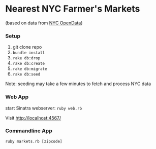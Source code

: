 
# Nearest NYC Farmer's Markets

(based on data from [NYC
OpenData](https://data.cityofnewyork.us/Business/2012-NYC-Farmers-Market-List/b7kx-qikm))

### Setup

1. git clone repo
2. `bundle install`
3. `rake db:drop`
4. `rake db:create`
5. `rake db:migrate`
6. `rake db:seed`

Note: seeding may take a few minutes to fetch and process NYC data

### Web App
start Sinatra webserver: `ruby web.rb`

Visit [http://localhost:4567/](http://localhost:4567/)

### Commandline App 
`ruby markets.rb [zipcode]`
